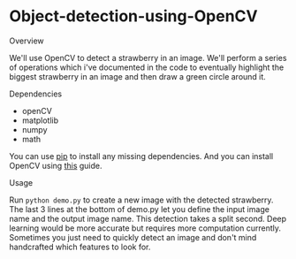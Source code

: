 # Object-detection-using-OpenCV
Overview

We'll use OpenCV to detect a strawberry in an image. We'll perform a series of operations which i've documented in the code to eventually highlight
the biggest strawberry in an image and then draw a green circle around it.

Dependencies

* openCV
* matplotlib
* numpy
* math

You can use [pip](https://pip.pypa.io/en/stable/) to install any missing dependencies. And you can install OpenCV using
[this](http://docs.opencv.org/2.4/doc/tutorials/introduction/table_of_content_introduction/table_of_content_introduction.html) 
guide.

Usage

Run `python demo.py` to create a new image with the detected strawberry. The last 3 lines at the bottom of demo.py let you
define the input image name and the output image name. This detection takes a split second. Deep learning would be more 
accurate but requires more computation currently. Sometimes you just need to quickly detect an image and don't 
mind handcrafted which features to look for.
